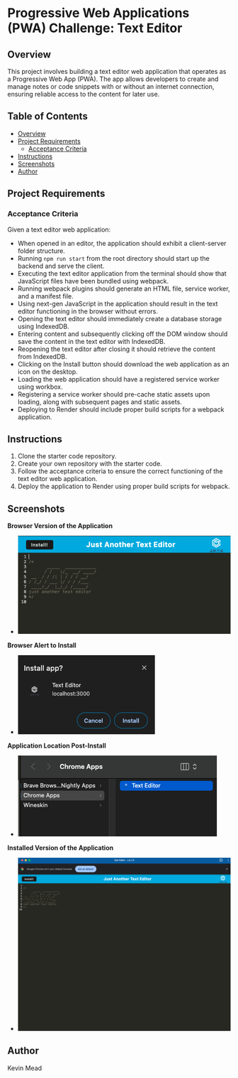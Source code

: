 # Progressive Web Applications (PWA) Challenge: Text Editor

## Overview

This project involves building a text editor web application that operates as a Progressive Web App (PWA). The app allows developers to create and manage notes or code snippets with or without an internet connection, ensuring reliable access to the content for later use.


## Table of Contents
- [Overview](#overview)
- [Project Requirements](#project-requirements)
  - [Acceptance Criteria](#acceptance-criteria)
- [Instructions](#instructions)
- [Screenshots](#screenshots)
- [Author](#author)

## Project Requirements

### Acceptance Criteria

Given a text editor web application:
- When opened in an editor, the application should exhibit a client-server folder structure.
- Running `npm run start` from the root directory should start up the backend and serve the client.
- Executing the text editor application from the terminal should show that JavaScript files have been bundled using webpack.
- Running webpack plugins should generate an HTML file, service worker, and a manifest file.
- Using next-gen JavaScript in the application should result in the text editor functioning in the browser without errors.
- Opening the text editor should immediately create a database storage using IndexedDB.
- Entering content and subsequently clicking off the DOM window should save the content in the text editor with IndexedDB.
- Reopening the text editor after closing it should retrieve the content from IndexedDB.
- Clicking on the Install button should download the web application as an icon on the desktop.
- Loading the web application should have a registered service worker using workbox.
- Registering a service worker should pre-cache static assets upon loading, along with subsequent pages and static assets.
- Deploying to Render should include proper build scripts for a webpack application.

## Instructions

1. Clone the starter code repository.
2. Create your own repository with the starter code.
3. Follow the acceptance criteria to ensure the correct functioning of the text editor web application.
4. Deploy the application to Render using proper build scripts for webpack.

## Screenshots

**Browser Version of the Application**
  - ![browserVersion](/client/src/images/browserVersion.png)

**Browser Alert to Install**
  - ![AlertToInstall](/client/src/images/AlertToInstall.png)

**Application Location Post-Install**
  - ![appLocation](/client/src/images/appLocation.png)

**Installed Version of the Application**
  - ![installedApp](/client/src/images/installedApp.png)

## Author

Kevin Mead